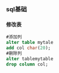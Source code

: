 ### sql基础

#### 修改表
```sql
#添加列
alter table mytale
add col char(20);
#删除列
alter tablemytable
drop column col;


```
